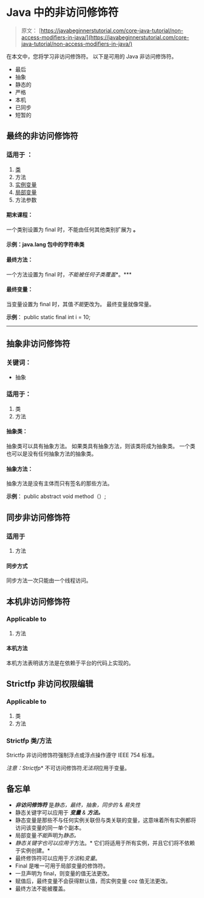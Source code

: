# Java 中的非访问修饰符

> 原文： [https://javabeginnerstutorial.com/core-java-tutorial/non-access-modifiers-in-java/](https://javabeginnerstutorial.com/core-java-tutorial/non-access-modifiers-in-java/)

在本文中，您将学习非访问修饰符。 以下是可用的 Java 非访问修饰符。

*   最后
*   抽象
*   静态的
*   严格
*   本机
*   已同步
*   短暂的

## 最终的非访问修饰符

### 适用于 ：

1.  [类](https://javabeginnerstutorial.com/core-java-tutorial/java-class-object-tutorial/)
2.  方法
3.  [实例变量](https://javabeginnerstutorial.com/core-java-tutorial/instance-variable-java/)
4.  [局部变量](https://javabeginnerstutorial.com/core-java-tutorial/local-variable-in-java/)
5.  方法参数

#### 期末课程：

一个类别设置为 final 时，不能由任何其他类别扩展为 ****。****

#### **示例：java.lang 包中的字符串**类

#### 最终方法：

一个方法设置为 final 时，*不能被任何子类覆盖**。***

#### 最终变量：

当变量设置为 final 时，其值*不能*更改为。 最终变量就像常量。

**示例**： public static final int i = 10;

* * *

## 抽象非访问修饰符

### 关键词：

*   抽象

### 适用于：

1.  类
2.  方法

#### 抽象类：

抽象类可以具有抽象方法。 如果类具有抽象方法，则该类将成为抽象类。 一个类也可以是没有任何抽象方法的抽象类。

#### 抽象方法：

抽象方法是没有主体而只有签名的那些方法。

**示例**： public abstract void method（）;

## 同步非访问修饰符

### 适用于

1.  方法

#### 同步方式

同步方法一次只能由一个线程访问。

## 本机非访问修饰符

### Applicable to

1.  方法

#### 本机方法

本机方法表明该方法是在依赖于平台的代码上实现的。

## Strictfp 非访问权限编辑

### Applicable to

1.  类
2.  方法

### Strictfp 类/方法

Strictfp 非访问修饰符强制浮点或浮点操作遵守 IEEE 754 标准。

**注意*：Strictfp** 不可访问修饰符*无法将*应用于变量。

## 备忘单

*   ***非访问修饰符*** 是*静态，最终，抽象，同步的* & *易失性*
*   静态关键字可以应用于 ***变量** & **方法。***
*   静态变量是那些不与任何实例关联但与类关联的变量，这意味着所有实例都将访问该变量的同一单个副本。
*   局部变量*不能*声明为*静态。*
*   *静态关键字也可以应用于*方法。* 它们将适用于所有实例，并且它们将不依赖于实例创建。*
*   最终修饰符可以应用于*方法*和*变量*。
*   Final 是唯一可用于局部变量的修饰符。
*   一旦声明为 final，则变量的值无法更改。
*   赋值后，最终变量不会获得默认值，而实例变量 coz 值无法更改。
*   最终方法不能被覆盖。


